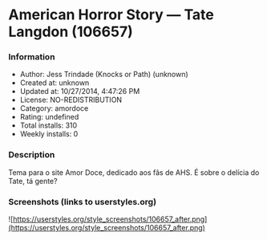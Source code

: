# American Horror Story — Tate Langdon (106657)

### Information
- Author: Jess Trindade (Knocks or Path) (unknown)
- Created at: unknown
- Updated at: 10/27/2014, 4:47:26 PM
- License: NO-REDISTRIBUTION
- Category: amordoce
- Rating: undefined
- Total installs: 310
- Weekly installs: 0


### Description
Tema para o site Amor Doce, dedicado aos fãs de AHS.
É sobre o delícia do Tate, tá gente?


### Screenshots (links to userstyles.org)
![https://userstyles.org/style_screenshots/106657_after.png](https://userstyles.org/style_screenshots/106657_after.png)


